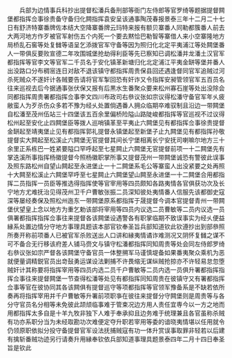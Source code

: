 <!-- { "loadSidebar": true } -->
　　兵部为边情事兵科抄出提督松潘兵备刑部等衙门左侍郎等官罗绮等题据提督闗堡都指挥佥事徐贵备守备归化闗指挥袁安呈该通事陶茂春报景泰三年十二月二十七日有舒济特寨番牌佐本结大空降寨番牌云玛特来报有额贝寨番人同勒都簇番人前去大两河地方作歹被官军射伤五个内死一个要去黙恰巴勒智等寨借人来小空寨隆地方局桥乱石窖等处复雠等语呈乞添拨官军守备等因为照归化北定平夷浦江等处闗堡番人一带俱反要败宣德二年攻围城堡抢劫得利臣等先已察知已调松潘并龙潘土汉官军都指挥等官李文等官军二千员名于安化镇革新塘归化北定浦江平夷金缾等堡并番人出没路口分布稠宻连日对敌不退该镇守都指挥周贵保县回还遇逢督同官军追贼过河杀死贼众不遂奸计各贼要告请将官军掣回恐有奸诈又令指挥安昶管领官军五百员名往来巡视去后今据通事张伏保又报有后黒水生番聚众要来松州寡石崖等处出没除会同都指挥周贵署都指挥佥事李文四川布政司右叅议张如宗议得松潘守备官军年乆疲敝蛮人为歹杀伤众多若不豫为经乆处置倘遇番人拥众临期卒难驭制且沿边一带闗堡自松潘至茂州伍站三十四堡该五百余里偏桥险隘山路陡峻都指挥等官巡视不过议得松州起至安化止四闗堡臣等拨人巡哨镇革至平夷止六闗堡见有都指挥佥事徐贵提督金缾起至靖夷堡止见有都指挥郭礼提督永镇堡起至新堡子止九闗堡见有都指挥孙敬提督实大闗起至松溪止六闗堡无官提督其间长宁堡相离长宁安抚司喇嘛尔地方三十余里正系栋巴一姓紧要隘口罕呼起至七星闗止六闗堡无官提督前项一十二闗堡先有掌迭溪所事指挥杨徽提督今照杨徽职掌所事又提督茂州一带闗堡诚恐有警彼此误事及照东路松州自望山闗起至永进堡止一十二闗堡系毛公等寨蛮人出没紧要之处再照十大闗至松溪止六闗堡罕呼至七星闗止六闗堡望山闗至永进堡一十二闗堡合用都指挥二员指挥一员臣等推选得指挥使等官宰用等四员颇知各路夷情各官俱获功次及长宁地方尤难抚治见得茂州卫千户曹敏张振二员深知彼处夷情番人信服先该都御史寇深等屡经奏保及照松州迤东一带闗堡原系都指挥于晟提督今调本官提督青州一带闗堡伏望皇上念以地方为重乞勅该部将宰用等四员内议选二员曹敏等二员内议选一员俱署都指挥指挥佥事往来提督各该闗堡设遇警各有职掌临期不致误事实为经乆便益縁系处置边情分守地方事理具题该本部官钦奉圣旨兵部知道钦此钦遵抄出到部叅照所奏开称前项番人已被官军杀败送出人口讲和縁夷情谲诈难测况又阴怀复雠之谋不可不备合无行移该府差人铺马赍文与镇守松潘都指挥同知周贵等处会同左侍郎罗绮右叅议张如宗严督各该闗堡守备官员一体整搠军马谨慎堤备如果番夷聚众乘机为恶就便量调精鋭官员出竒鼔勇运谋设法剿捕不许畏缩无谋纵贼抢掠亦不许轻易怠忽堕贼奸计其称要将指挥宰用等四员内选二员千户曹敏等二员内选一员俱升署都指挥指挥佥事往来提督闗堡一节查得松潘等处见有都指挥同知周贵在彼镇守又有署都指挥佥事等官在彼协同其各该闗俱有提督巡守等项都指挥等官领军豫备系是不缺若依所奏再将指挥宰用并千户曹敏等升署前项职亊在彼往来提督分守闗堡则是周贵等与各分守官员名分相等未免彼此颉颃临事难于管束况边方用人责任宜専今以一方之地而用都指挥太多自是十羊九牧非独下人难于奉承抑且边务难于统理兼且各官虽称杀贼有功亦系职分当为未经取勘功次难便定夺升职若宰用等委的谙晓夷情堪以任用就令仍领原职依拟分投守备提督官军设法抚捕贼寇有功一体升赏误事取罪非轻若以后建有擒斩番贼功迹另行请奏升用縁奉钦依兵部知道事理具题景泰四年二月十四日奉圣旨是钦此

